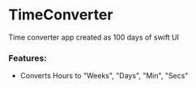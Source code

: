 # TimeConverter

Time converter app created as 100 days of swift UI

### Features:
* Converts Hours to "Weeks", "Days", "Min", "Secs"
